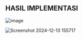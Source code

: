 ## HASIL IMPLEMENTASI
![image](https://github.com/user-attachments/assets/d5f0199e-542a-4ffa-8269-7977e1791a59)

![Screenshot 2024-12-13 155717](https://github.com/user-attachments/assets/886dafd5-c9de-4f8a-b546-459cfd2fcf1f)
